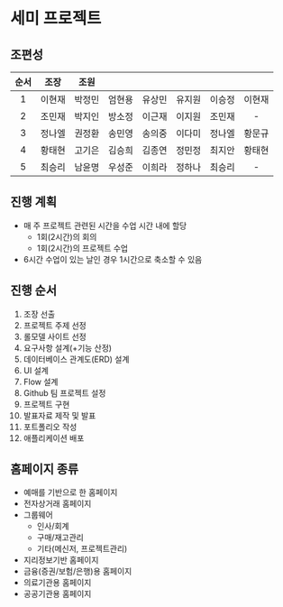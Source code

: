 # 세미 프로젝트

## 조편성

| 순서 | 조장 | 조원 | | | | | |
| :---: | :---: | :---: | :---: | :---: | :---: | :---: | :---: |
| 1 | 이현재 | 박정민 | 엄현용 | 유상민 | 유지원 | 이승정 | 이현재 | 
| 2 | 조민재 | 박지인 | 방소정 | 이근재 | 이지원 | 조민재 | - |
| 3 | 정나엘 | 권정환 | 송민영 | 송의중 | 이다미 | 정나엘 | 황문규 |
| 4 | 황태현 | 고기은 | 김승희 | 김종연 | 정민정 | 최지안 | 황태현 |
| 5 | 최승리 | 남윤명 | 우성준 | 이희라 | 정하나 | 최승리 | - |

## 진행 계획

- 매 주 프로젝트 관련된 시간을 수업 시간 내에 할당
  - 1회(2시간)의 회의
  - 1회(2시간)의 프로젝트 수업
- 6시간 수업이 있는 날인 경우 1시간으로 축소할 수 있음

## 진행 순서

1. 조장 선출
2. 프로젝트 주제 선정
3. 롤모델 사이트 선정
4. 요구사항 설계(+기능 산정)
5. 데이터베이스 관계도(ERD) 설계
6. UI 설계
7. Flow 설계
8. Github 팀 프로젝트 설정
9. 프로젝트 구현
10. 발표자료 제작 및 발표
11. 포트폴리오 작성
12. 애플리케이션 배포

## 홈페이지 종류

- 예매를 기반으로 한 홈페이지
- 전자상거래 홈페이지
- 그룹웨어
  - 인사/회계
  - 구매/재고관리
  - 기타(메신저, 프로젝트관리)
- 지리정보기반 홈페이지
- 금융(증권/보험/은행)용 홈페이지
- 의료기관용 홈페이지
- 공공기관용 홈페이지
